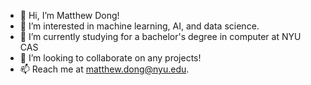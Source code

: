 - 👋 Hi, I’m Matthew Dong!
- 👀 I’m interested in machine learning, AI, and data science.
- 🌱 I’m currently studying for a bachelor's degree in computer at NYU CAS
- 💞️ I’m looking to collaborate on any projects!
- 📫 Reach me at matthew.dong@nyu.edu.

<!---
Matt-J-Dong/Matt-J-Dong is a ✨ special ✨ repository because its `README.md` (this file) appears on your GitHub profile.
You can click the Preview link to take a look at your changes.
--->
